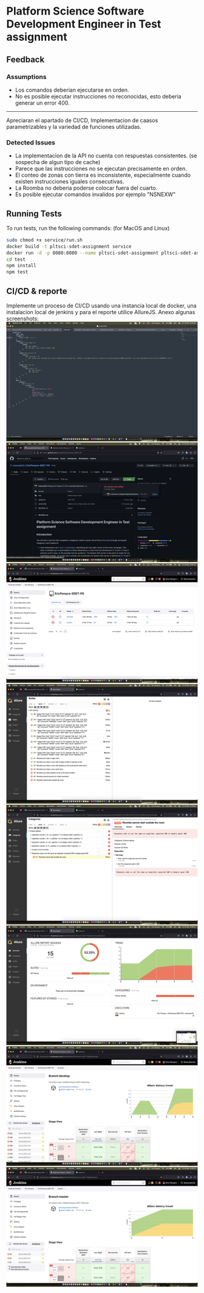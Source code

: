 
# Platform Science Software Development Engineer in Test assignment


## Feedback
### Assumptions
- Los comandos deberian ejecutarse en orden.
- No es posible ejecutar instrucciones no reconocidas, esto deberia generar un error 400.
 -----
Apreciaran el apartado de CI/CD, Implementacion de caasos parametrizables y la variedad de funciones utilizadas.
### Detected Issues

 - La implementacion de la API no cuenta con respuestas consistentes. (se sospecha de algun tipo de cache)
 - Parece que las instrucciones no se ejecutan precisamente en orden.
 - El conteo de zonas con tierra es inconsistente, especialmente cuando existen instrucciones iguales consecutivas.
 - La Roomba no deberia poderse colocar fuera del cuarto.
 - Es posible ejecutar comandos invalidos por ejemplo "NSNEXW"
## Running Tests

To run tests, run the following commands: (for MacOS and Linux)
```bash
sudo chmod +x service/run.sh
docker build -t pltsci-sdet-assignment service
docker run -d -p 8080:8080 --name pltsci-sdet-assignment pltsci-sdet-assignment
cd test
npm install
npm test
```


## CI/CD & reporte
Implemente un proceso de CI/CD usando una instancia local de docker, una instalacion local de jenkins y para el reporte utilice AllureJS. Anexo algunas screenshots:
![App Screenshot](https://github.com/isopropilick/EricPereyra-SDET-PS/raw/develop/Screenshots/CICD-1.png)
![App Screenshot](https://github.com/isopropilick/EricPereyra-SDET-PS/raw/develop/Screenshots/CICD-2.png)
![App Screenshot](https://github.com/isopropilick/EricPereyra-SDET-PS/raw/develop/Screenshots/CICD-3.png)
![App Screenshot](https://github.com/isopropilick/EricPereyra-SDET-PS/raw/develop/Screenshots/CICD-4.png)
![App Screenshot](https://github.com/isopropilick/EricPereyra-SDET-PS/raw/develop/Screenshots/CICD-5.png)
![App Screenshot](https://github.com/isopropilick/EricPereyra-SDET-PS/raw/develop/Screenshots/CICD-6.png)
![App Screenshot](https://github.com/isopropilick/EricPereyra-SDET-PS/raw/develop/Screenshots/CICD-7.png)
![App Screenshot](https://github.com/isopropilick/EricPereyra-SDET-PS/raw/develop/Screenshots/CICD-8.png)

